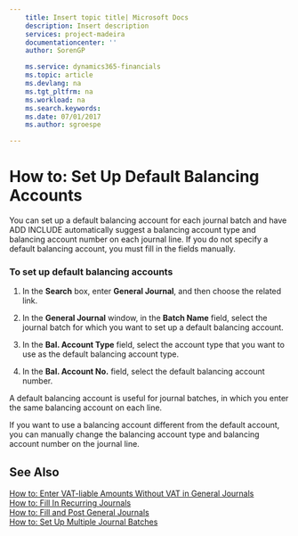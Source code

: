 ```yaml
---
    title: Insert topic title| Microsoft Docs
    description: Insert description
    services: project-madeira
    documentationcenter: ''
    author: SorenGP

    ms.service: dynamics365-financials
    ms.topic: article
    ms.devlang: na
    ms.tgt_pltfrm: na
    ms.workload: na
    ms.search.keywords:
    ms.date: 07/01/2017
    ms.author: sgroespe

---
```

# How to: Set Up Default Balancing Accounts
You can set up a default balancing account for each journal batch and have ADD INCLUDE<!--[!INCLUDE[navnow](../../includes/navnow_md.md)]--> automatically suggest a balancing account type and balancing account number on each journal line. If you do not specify a default balancing account, you must fill in the fields manually.  
  
### To set up default balancing accounts  
  
1.  In the **Search** box, enter **General Journal**, and then choose the related link.  
  
2.  In the **General Journal** window, in the **Batch Name** field, select the journal batch for which you want to set up a default balancing account.  
  
3.  In the **Bal. Account Type** field, select the account type that you want to use as the default balancing account type.  
  
4.  In the **Bal. Account No.** field, select the default balancing account number.  
  
 A default balancing account is useful for journal batches, in which you enter the same balancing account on each line.  
  
 If you want to use a balancing account different from the default account, you can manually change the balancing account type and balancing account number on the journal line.  
  
## See Also  
 [How to: Enter VAT-liable Amounts Without VAT in General Journals](../how-to-enter-vat-liable-amounts-without-vat-in-general-journals.md)   
 [How to: Fill In Recurring Journals](../how-to-fill-in-recurring-journals.md)   
 [How to: Fill and Post General Journals](../how-to-fill-and-post-general-journals.md)   
 [How to: Set Up Multiple Journal Batches](../how-to-set-up-multiple-journal-batches.md)